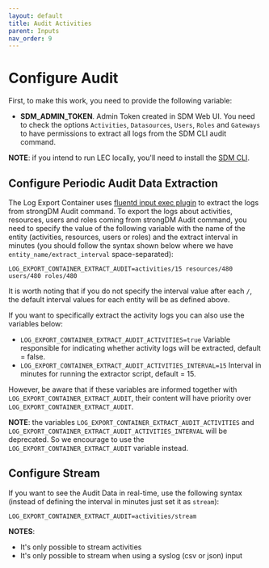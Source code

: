 ```yaml
---
layout: default
title: Audit Activities
parent: Inputs
nav_order: 9
---
```


# Configure Audit

First, to make this work, you need to provide the following variable:

- **SDM_ADMIN_TOKEN**. Admin Token created in SDM Web UI. You need to check the options `Activities`, `Datasources`, `Users`, `Roles` and `Gateways`
to have permissions to extract all logs from the SDM CLI audit command.

**NOTE**: if you intend to run LEC locally, you'll need to install the [SDM CLI](https://www.strongdm.com/docs/user-guide/client-installation).

## Configure Periodic Audit Data Extraction

The Log Export Container uses [fluentd input exec plugin](https://docs.fluentd.org/input/exec) to extract the logs from strongDM Audit command.
To export the logs about activities, resources, users and roles coming from strongDM Audit command, you need to specify the value of the following
variable with the name of the entity (activities, resources, users or roles) and the extract interval in minutes (you should follow the syntax
shown below where we have `entity_name/extract_interval` space-separated):

```
LOG_EXPORT_CONTAINER_EXTRACT_AUDIT=activities/15 resources/480 users/480 roles/480
```

It is worth noting that if you do not specify the interval value after each `/`, the default interval values for each entity will be as defined above.

If you want to specifically extract the activity logs you can also use the variables below:

- `LOG_EXPORT_CONTAINER_EXTRACT_AUDIT_ACTIVITIES=true` Variable responsible for indicating whether activity logs will be extracted, default = false.
- `LOG_EXPORT_CONTAINER_EXTRACT_AUDIT_ACTIVITIES_INTERVAL=15` Interval in minutes for running the extractor script, default = 15.

However, be aware that if these variables are informed together with `LOG_EXPORT_CONTAINER_EXTRACT_AUDIT`, their content will have priority over `LOG_EXPORT_CONTAINER_EXTRACT_AUDIT`.

**NOTE**: the variables `LOG_EXPORT_CONTAINER_EXTRACT_AUDIT_ACTIVITIES` and `LOG_EXPORT_CONTAINER_EXTRACT_AUDIT_ACTIVITIES_INTERVAL`
will be deprecated. So we encourage to use the `LOG_EXPORT_CONTAINER_EXTRACT_AUDIT` variable instead.

## Configure Stream

If you want to see the Audit Data in real-time, use the following syntax (instead of defining the interval in minutes
just set it as `stream`):

```
LOG_EXPORT_CONTAINER_EXTRACT_AUDIT=activities/stream
```

**NOTES**:
- It's only possible to stream activities
- It's only possible to stream when using a syslog (csv or json) input
